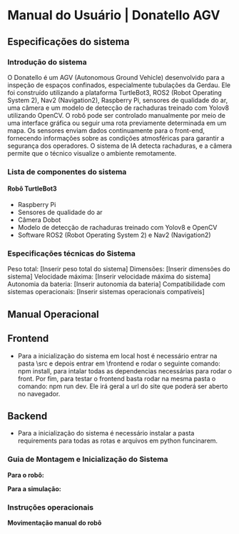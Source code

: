 # Manual do Usuário | Donatello AGV

## Especificações do sistema

### Introdução do sistema
O Donatello é um AGV (Autonomous Ground Vehicle) desenvolvido para a inspeção de espaços confinados, especialmente tubulações da Gerdau. Ele foi construído utilizando a plataforma TurtleBot3, ROS2 (Robot Operating System 2), Nav2 (Navigation2), Raspberry Pi, sensores de qualidade do ar, uma câmera e um modelo de detecção de rachaduras treinado com Yolov8 utilizando OpenCV. O robô pode ser controlado manualmente por meio de uma interface gráfica ou seguir uma rota previamente determinada em um mapa. Os sensores enviam dados continuamente para o front-end, fornecendo informações sobre as condições atmosféricas para garantir a segurança dos operadores. O sistema de IA detecta rachaduras, e a câmera permite que o técnico visualize o ambiente remotamente.

### Lista de componentes do sistema

#### Robô TurtleBot3
- Raspberry Pi
- Sensores de qualidade do ar
- Câmera Dobot
- Modelo de detecção de rachaduras treinado com Yolov8 e OpenCV
- Software ROS2 (Robot Operating System 2) e Nav2 (Navigation2)

### Especificações técnicas do Sistema

Peso total: [Inserir peso total do sistema]
Dimensões: [Inserir dimensões do sistema]
Velocidade máxima: [Inserir velocidade máxima do sistema]
Autonomia da bateria: [Inserir autonomia da bateria]
Compatibilidade com sistemas operacionais: [Inserir sistemas operacionais compatíveis]

## Manual Operacional
## Frontend 
- Para a inicialização do sistema em local host é necessário entrar na pasta \src e depois entrar em \frontend e rodar o seguinte comando: npm install, para intalar todas as dependencias necessárias para rodar o front. Por fim, para testar o frontend basta rodar na mesma pasta o comando: npm run dev. Ele irá geral a url do site que poderá ser aberto no navegador.
## Backend
- Para a inicialização do sistema é necessário instalar a pasta requirements para todas as rotas e arquivos em python funcinarem.



### Guia de Montagem e Inicialização do Sistema

**Para o robô:**

**Para a simulação:**

### Instruções operacionais

**Movimentação manual do robô**

